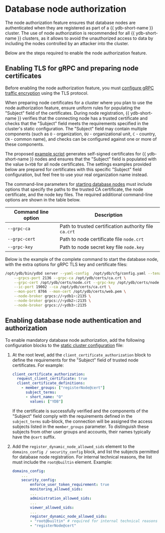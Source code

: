# Database node authorization

The node authorization feature ensures that database nodes are authenticated when they are registered as part of a {{ ydb-short-name }} cluster. The use of node authorization is recommended for all {{ ydb-short-name }} clusters, as it allows to avoid the unauthorized access to data by including the nodes controlled by an attacker into the cluster.

Below are the steps required to enable the node authorization feature.

## Enabling TLS for gRPC and preparing node certificates

Before enabling the node authorization feature, you must [configure gRPC traffic encryption](./tls.md#grpc) using the TLS protocol.

When preparing node certificates for a cluster where you plan to use the node authorization feature, ensure uniform rules for populating the "Subject" field of the certificates. During node registration, {{ ydb-short-name }} verifies that the connecting node has a trusted certificate and checks that the "Subject" field meets the requirements specified in the cluster's static configuration. The "Subject" field may contain multiple components (such as `O` - organization, `OU` - organizational unit, `C` - country, `CN` - common name), and checks can be configured against one or more of these components.

The proposed [example script](https://github.com/ydb-platform/ydb/blob/main/ydb/deploy/tls_cert_gen/) generates self-signed certificates for {{ ydb-short-name }} nodes and ensures that the "Subject" field is populated with the value `O=YDB` for all node certificates. The settings examples provided below are prepared for certificates with this specific "Subject" field configuration, but feel free to use your real organization name instead.

The command-line parameters for [starting database nodes](../../devops/manual/initial-deployment.md#start-dynnode) must include options that specify the paths to the trusted CA certificate, the node certificate, and the node key files. The required additional command-line options are shown in the table below.

| **Command line option**    | **Description** |
|----------------------------|-----------------|
| `--grpc-ca`                | Path to trusted certification authority file `ca.crt` |
| `--grpc-cert`              | Path to node certificate file `node.crt` |
| `--grpc-key`               | Path to node secret key file `node.key` |

Below is the example of the complete command to start the database node, with the extra options for gRPC TLS key and certificate files:

```bash
/opt/ydb/bin/ydbd server --yaml-config  /opt/ydb/cfg/config.yaml --tenant /Root/testdb \
    --grpcs-port 2136 --grpc-ca /opt/ydb/certs/ca.crt \
    --grpc-cert /opt/ydb/certs/node.crt --grpc-key /opt/ydb/certs/node.key \
    --ic-port 19002 --ca /opt/ydb/certs/ca.crt \
    --mon-port 8766 --mon-cert /opt/ydb/certs/web.pem \
    --node-broker grpcs://<ydb1>:2135 \
    --node-broker grpcs://<ydb2>:2135 \
    --node-broker grpcs://<ydb3>:2135
```

## Enabling database node authentication and authorization

To enable mandatory database node authorization, add the following configuration blocks to the [static cluster configuration](./index.md) file:

1. At the root level, add the `client_certificate_authorization` block to define the requirements for the "Subject" field of trusted node certificates. For example:

    ```yaml
    client_certificate_authorization:
      request_client_certificate: true
      client_certificate_definitions:
        - member_groups: ["registerNode@cert"]
          subject_terms:
          - short_name: "O"
            values: ["YDB"]
    ```

    If the certificate is successfully verified and the components of the "Subject" field comply with the requirements defined in the `subject_terms` sub-block, the connection will be assigned the access subjects listed in the `member_groups` parameter. To distinguish these subjects from other user groups and accounts, their names typically have the `@cert` suffix.

1. Add the `register_dynamic_node_allowed_sids` element to the `domains_config / security_config` block, and list the subjects permitted for database node registration. For internal technical reasons, the list must include the `root@builtin` element. Example:

    ```yaml
    domains_config:
        ...
        security_config:
            enforce_user_token_requirement: true
            monitoring_allowed_sids:
            ...
            administration_allowed_sids:
            ...
            viewer_allowed_sids:
            ...
            register_dynamic_node_allowed_sids:
            - "root@builtin" # required for internal technical reasons
            - "registerNode@cert"
    ```
